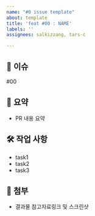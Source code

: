 ```yaml
---
name: "#0 issue template"
about: template
title: 'feat #00 : NAME'
labels: ''
assignees: salkizzang, tars-c

---
```


## 📌 이슈
#00


## 📝 요약
- PR 내용 요약


## 🛠 작업 사항
- task1
- task2
- task3


## 📸 첨부
- 결과물 참고자료링크 및 스크린샷
